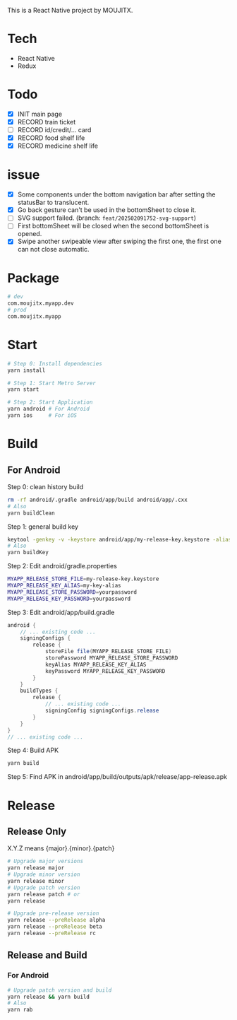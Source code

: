 This is a React Native project by MOUJITX.

# Tech

- React Native
- Redux

# Todo

- [x] INIT main page
- [x] RECORD train ticket
- [ ] RECORD id/credit/... card
- [x] RECORD food shelf life
- [x] RECORD medicine shelf life

# issue

- [x] Some components under the bottom navigation bar after setting the statusBar to translucent.
- [x] Go back gesture can't be used in the bottomSheet to close it.
- [ ] SVG support failed. (branch: `feat/202502091752-svg-support`)
- [ ] First bottomSheet will be closed when the second bottomSheet is opened.
- [x] Swipe another swipeable view after swiping the first one, the first one can not close automatic.

<!-- # Folder Structure

```
App
├── userProfile
    ├── loginScreen
    └── userInfoScreen
├── expireReminder
    ├── reminderAddScreen
    ├── reminderListScreen
        ├── totalList
        └── filterList
    └── reminderDetailScreen
├── travelTicket
    ├── ticketListScreen
    └── ticketDetailScreen
└── ...
``` -->

# Package

```bash
# dev
com.moujitx.myapp.dev
# prod
com.moujitx.myapp
```

# Start

```bash
# Step 0: Install dependencies
yarn install

# Step 1: Start Metro Server
yarn start

# Step 2: Start Application
yarn android # For Android
yarn ios     # For iOS
```

# Build

## For Android

Step 0: clean history build

```bash
rm -rf android/.gradle android/app/build android/app/.cxx
# Also
yarn buildClean
```

Step 1: general build key

```bash
keytool -genkey -v -keystore android/app/my-release-key.keystore -alias my-key-alias -keyalg RSA -keysize 2048 -validity 10000
# Also
yarn buildKey
```

Step 2: Edit android/gradle.properties

```bash
MYAPP_RELEASE_STORE_FILE=my-release-key.keystore
MYAPP_RELEASE_KEY_ALIAS=my-key-alias
MYAPP_RELEASE_STORE_PASSWORD=yourpassword
MYAPP_RELEASE_KEY_PASSWORD=yourpassword
```

Step 3: Edit android/app/build.gradle

```java
android {
    // ... existing code ...
    signingConfigs {
        release {
            storeFile file(MYAPP_RELEASE_STORE_FILE)
            storePassword MYAPP_RELEASE_STORE_PASSWORD
            keyAlias MYAPP_RELEASE_KEY_ALIAS
            keyPassword MYAPP_RELEASE_KEY_PASSWORD
        }
    }
    buildTypes {
        release {
            // ... existing code ...
            signingConfig signingConfigs.release
        }
    }
}
// ... existing code ...
```

Step 4: Build APK

```bash
yarn build
```

Step 5: Find APK in android/app/build/outputs/apk/release/app-release.apk

# Release

## Release Only

X.Y.Z means {major}.{minor}.{patch}

```bash
# Upgrade major versions
yarn release major
# Upgrade minor version
yarn release minor
# Upgrade patch version
yarn release patch # or
yarn release

# Upgrade pre-release version
yarn release --preRelease alpha
yarn release --preRelease beta
yarn release --preRelease rc
```

## Release and Build

### For Android

```bash
# Upgrade patch version and build
yarn release && yarn build
# Also
yarn rab
```

